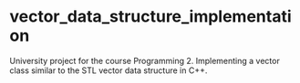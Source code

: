 # vector_data_structure_implementation
University project for the course Programming 2. Implementing a vector class similar to the STL vector data structure in C++. 
